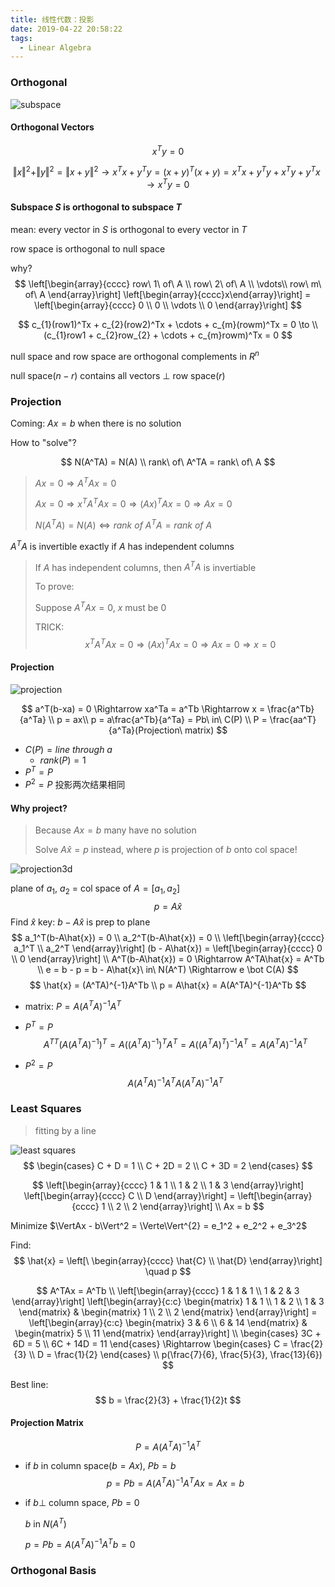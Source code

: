 ```yaml
---
title: 线性代数：投影
date: 2019-04-22 20:58:22
tags:
  - Linear Algebra
---
```


### Orthogonal

![subspace](https://github.com/trierbo/blog-source/raw/master/pics/subspace/subspace.png)

<!--more-->

#### Orthogonal Vectors

$$
x^Ty = 0
$$

$$
\Vert x \Vert^{2} + \Vert y \Vert^{2} = \Vert x + y \Vert^{2} \to
x^{T}x + y^{T}y = (x+y)^{T}(x+y) = x^Tx+y^Ty+x^Ty+y^Tx \to
x^Ty = 0
$$

#### Subspace $S$ is orthogonal to subspace $T$

mean: every vector in $S$ is orthogonal to every vector in $T$

row space is orthogonal to null space

why?
$$
\left[\begin{array}{cccc}
row\ 1\ of\ A \\
row\ 2\ of\ A \\
\vdots\\
row\ m\ of\ A
\end{array}\right]
\left[\begin{array}{cccc}x\end{array}\right] = 
\left[\begin{array}{cccc}
0 \\
0 \\
\vdots \\
0
\end{array}\right]
$$

$$
c_{1}(row1)^Tx + c_{2}(row2)^Tx + \cdots + c_{m}(rowm)^Tx = 0 \to \\
(c_{1}row1 + c_{2}row_{2} + \cdots + c_{m}rowm)^Tx = 0
$$

null space and row space are orthogonal complements in $R^{n}$

null space($n-r$) contains all vectors $\bot$ row space($r$)

### Projection

Coming: $Ax = b$ when there is no solution

How to "solve"?

$$
N(A^TA) = N(A) \\
rank\ of\ A^TA = rank\ of\ A
$$
>$Ax = 0 \Rightarrow A^TAx = 0$
>
>$Ax = 0 \Rightarrow x^TA^TAx = 0 \Rightarrow (Ax)^TAx = 0 \Rightarrow Ax = 0$
>
>$N(A^TA) = N(A) \Leftrightarrow rank\ of\ A^TA = rank\ of\ A$

$A^TA$ is invertible exactly if $A$ has independent columns

> If $A$ has independent columns, then $A^TA$ is invertiable
>
> To prove:
>
> Suppose $A^TAx = 0$, $x$ must be $0$
>
> TRICK:
> $$
> x^TA^TAx = 0 \Rightarrow (Ax)^TAx = 0 \Rightarrow Ax = 0 \Rightarrow x = 0
> $$

#### Projection

![projection](https://github.com/trierbo/blog-source/raw/master/pics/projection/projection.png)

$$
a^T(b-xa) = 0 \Rightarrow xa^Ta = a^Tb \Rightarrow x = \frac{a^Tb}{a^Ta} \\
p = ax\\
p = a\frac{a^Tb}{a^Ta} = Pb\ in\ C(P) \\
P = \frac{aa^T}{a^Ta}(Projection\ matrix)
$$

- $C(P) = line\ through\ a$
  - $rank(P) = 1$
- $P^T = P$
- $P^2 = P$ 投影两次结果相同

#### Why project?

> Because $Ax = b$ many have no solution
>
> Solve $A\hat{x} = p$ instead, where $p$ is projection of $b$ onto col space!

![projection3d](https://github.com/trierbo/blog-source/raw/master/pics/projection/projection3D.png)

plane of $a_{1}$, $a_{2}$ = col space of $A = [a_{1}, a_{2}]$
$$
p = A\hat{x}
$$
Find $\hat{x}$
key: $b - A\hat{x}$ is prep to plane
$$
a_1^T(b-A\hat{x}) = 0 \\
a_2^T(b-A\hat{x}) = 0 \\
\left[\begin{array}{cccc}
a_1^T \\
a_2^T
\end{array}\right]
(b - A\hat{x}) = 
\left[\begin{array}{cccc}
0 \\
0
\end{array}\right] \\
A^T(b-A\hat{x}) = 0 \Rightarrow A^TA\hat{x} = A^Tb \\
e = b - p = b - A\hat{x}\ in\ N(A^T) \Rightarrow e \bot C(A)
$$
$$
\hat{x} = (A^TA)^{-1}A^Tb \\
p = A\hat{x} = A(A^TA)^{-1}A^Tb
$$
- matrix: $P = A(A^TA)^{-1}A^T$

- $P^T = P$
  $$
  A^{TT}(A(A^TA)^{-1})^T = A((A^TA)^{-1})^TA^T = A((A^TA)^T)^{-1}A^T = A(A^TA)^{-1}A^T
  $$

- $P^{2} = P$
  $$
  A(A^TA)^{-1}A^TA(A^TA)^{-1}A^{T}
  $$

### Least Squares

> fitting by a line

![least squares](https://github.com/trierbo/blog-source/raw/master/pics/projection/leastsquare.png)
$$
\begin{cases}
C + D = 1 \\
C + 2D = 2 \\
C + 3D = 2
\end{cases}
$$

$$
\left[\begin{array}{cccc}
1 & 1 \\
1 & 2 \\
1 & 3
\end{array}\right]
\left[\begin{array}{cccc}
C \\
D
\end{array}\right] = 
\left[\begin{array}{cccc}
1 \\
2 \\
2
\end{array}\right] \\
Ax = b
$$

Minimize $\VertAx - b\Vert^2 = \Verte\Vert^{2} = e_1^2 + e_2^2 + e_3^2$

Find:
$$
\hat{x} =
\left[\
\begin{array}{cccc}
\hat{C} \\
\hat{D}
\end{array}\right] \quad p
$$

$$
A^TAx = A^Tb \\
\left[\begin{array}{cccc}
1 & 1 & 1 \\
1 & 2 & 3
\end{array}\right]
\left[\begin{array}{c:c}
\begin{matrix}
1 & 1 \\
1 & 2 \\
1 & 3
\end{matrix} &
\begin{matrix}
1 \\
2 \\
2
\end{matrix}
\end{array}\right] = 
\left[\begin{array}{c:c}
\begin{matrix}
3 & 6 \\
6 & 14
\end{matrix} &
\begin{matrix}
5 \\
11
\end{matrix}
\end{array}\right] \\
\begin{cases}
3C + 6D = 5 \\
6C + 14D = 11
\end{cases} \Rightarrow
\begin{cases}
C = \frac{2}{3} \\
D = \frac{1}{2}
\end{cases} \\
p(\frac{7}{6}, \frac{5}{3}, \frac{13}{6})
$$

Best line:
$$
b = \frac{2}{3} + \frac{1}{2}t
$$

#### Projection Matrix

$$
P = A(A^TA)^{-1}A^T
$$

- if $b$ in column space($b = Ax$), $Pb = b$
  $$
  p = Pb = A(A^TA)^{-1}A^TAx = Ax = b
  $$

- if $b \bot$ column space, $Pb = 0$

  $b$ in $N(A^T)$

  $p = Pb = A(A^TA)^{-1}A^Tb = 0$



### Orthogonal Basis


